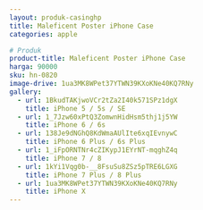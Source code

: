 ```yaml
---
layout: produk-casinghp
title: Maleficent Poster iPhone Case
categories: apple

# Produk
product-title: Maleficent Poster iPhone Case
harga: 90000
sku: hn-0820
image-drive: 1ua3MK8WPet37YTWN39KXoKNe40KQ7RNy
gallery:
  - url: 1BkudTAKjwoVCr2tZa2I40k571SPz1dgX
    title: iPhone 5 / 5s / SE
  - url: 1_7Jzw60xPtQ3ZomwnHidHsm5thj1j5YW
    title: iPhone 6 / 6s
  - url: 138Je9dNGhQ8KdWmaAUlIte6xqIEvnywC
    title: iPhone 6 Plus / 6s Plus
  - url: 1_iFpORNTNr4cZIKypJ1EYrNT-mqghZ4q
    title: iPhone 7 / 8
  - url: 1kYi1Vqg0b-__8FsuSu8ZSz5pTRE6LGXG
    title: iPhone 7 Plus / 8 Plus
  - url: 1ua3MK8WPet37YTWN39KXoKNe40KQ7RNy
    title: iPhone X
---
```

